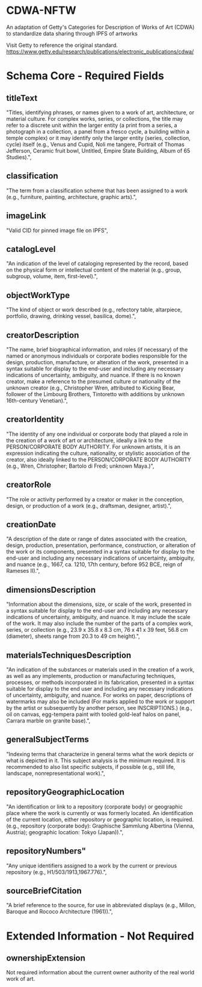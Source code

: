 # CDWA-NFTW
An adaptation of Getty's Categories for Description of Works of Art (CDWA) to standardize data sharing through IPFS of artworks 

Visit Getty to reference the original standard.
https://www.getty.edu/research/publications/electronic_publications/cdwa/

# Schema Core - Required Fields

## titleText
"Titles, identifying phrases, or names given to a work of art, architecture, or material culture. For complex works, series, or collections, the title may refer to a discrete unit within the larger entity (a print from a series, a photograph in a collection, a panel from a fresco cycle, a building within a temple complex) or it may identify only the larger entity (series, collection, cycle) itself (e.g., Venus and Cupid, Noli me tangere, Portrait of Thomas Jefferson, Ceramic fruit bowl, Untitled, Empire State Building, Album of 65 Studies).",

## classification
"The term from a classification scheme that has been assigned to a work (e.g., furniture, painting, architecture, graphic arts).",

## imageLink
"Valid CID for pinned image file on IPFS",

## catalogLevel
"An indication of the level of cataloging represented by the record, based on the physical form or intellectual content of the material (e.g., group, subgroup, volume, item, first-level).",

## objectWorkType
"The kind of object or work described (e.g., refectory table, altarpiece, portfolio, drawing, drinking vessel, basilica, dome).",

## creatorDescription
"The name, brief biographical information, and roles (if necessary) of the named or anonymous individuals or corporate bodies responsible for the design, production, manufacture, or alteration of the work, presented in a syntax suitable for display to the end-user and including any necessary indications of uncertainty, ambiguity, and nuance. If there is no known creator, make a reference to the presumed culture or nationality of the unknown creator (e.g., Christopher Wren, attributed to Kicking Bear, follower of the Limbourg Brothers, Tintoretto with additions by unknown 16th-century Venetian).",

## creatorIdentity
"The identity of any one individual or corporate body that played a role in the creation of a work of art or architecture, ideally a link to the PERSON/CORPORATE BODY AUTHORITY. For unknown artists, it is an expression indicating the culture, nationality, or stylistic association of the creator, also ideally linked to the PERSON/CORPORATE BODY AUTHORITY (e.g., Wren, Christopher; Bartolo di Fredi; unknown Maya.)",

## creatorRole
"The role or activity performed by a creator or maker in the conception, design, or production of a work (e.g., draftsman, designer, artist).",

## creationDate
"A description of the date or range of dates associated with the creation, design, production, presentation, performance, construction, or alteration of the work or its components, presented in a syntax suitable for display to the end-user and including any necessary indications of uncertainty, ambiguity, and nuance (e.g., 1667, ca. 1210, 17th century, before 952 BCE, reign of Rameses II).",

## dimensionsDescription
"Information about the dimensions, size, or scale of the work, presented in a syntax suitable for display to the end-user and including any necessary indications of uncertainty, ambiguity, and nuance. It may include the scale of the work. It may also include the number of the parts of a complex work, series, or collection (e.g., 23.9 x 35.8 x 8.3 cm, 76 x 41 x 39 feet, 56.8 cm (diameter), sheets range from 20.3 to 49 cm height).",

## materialsTechniquesDescription
"An indication of the substances or materials used in the creation of a work, as well as any implements, production or manufacturing techniques, processes, or methods incorporated in its fabrication, presented in a syntax suitable for display to the end user and including any necessary indications of uncertainty, ambiguity, and nuance. For works on paper, descriptions of watermarks may also be included (For marks applied to the work or support by the artist or subsequently by another person, see INSCRIPTIONS.) (e.g., oil on canvas, egg-tempera paint with tooled gold-leaf halos on panel, Carrara marble on granite base).",

## generalSubjectTerms
"Indexing terms that characterize in general terms what the work depicts or what is depicted in it. This subject analysis is the minimum required. It is recommended to also list specific subjects, if possible (e.g., still life, landscape, nonrepresentational work).",

## repositoryGeographicLocation
"An identification or link to a repository (corporate body) or geographic place where the work is currently or was formerly located. An identification of the current location, either repository or geographic location, is required. (e.g., repository (corporate body): Graphische Sammlung Albertina (Vienna, Austria); geographic location: Tokyo (Japan)).",

## repositoryNumbers"
"Any unique identifiers assigned to a work by the current or previous repository (e.g., H1/503/1913,1967.776).",

## sourceBriefCitation
"A brief reference to the source, for use in abbreviated displays (e.g., Millon, Baroque and Rococo Architecture (1961)).",

# Extended Information - Not Required

## ownershipExtension
Not required information about the current owner authority of the real world work of art.




